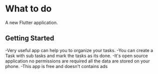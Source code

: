 # What to do

A new Flutter application.

## Getting Started

-Very useful app can help you to organize your tasks.
-You can create a Task with sub tasks and mark the tasks as its done.
-It's open source application no permissions are required all the data are stored on your phone.
-This app is free and doesn't contains ads
